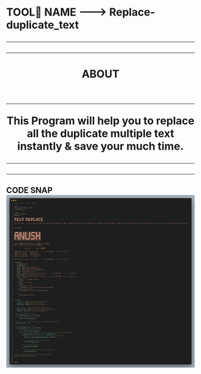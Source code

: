 <html>
<body>
<p style="background-image: url('img_girl.jpg');">
<h1><b> TOOL🔨 NAME ---> Replace-duplicate_text </b>
<hr>
<hr>
<h1 align="center"> <b> ABOUT </b>
      <br>
      <br>
      <hr>
      <p> This Program will help you to replace all the duplicate multiple text instantly &amp; save your much time. </p>
<hr>
<hr>
<h2> <b> CODE SNAP </b>
<img src="https://github.com/anushpathak09/Replace-duplicate-text/blob/main/replace-duplicate_text%20Code%20Snap.png">

</body>
</html>
